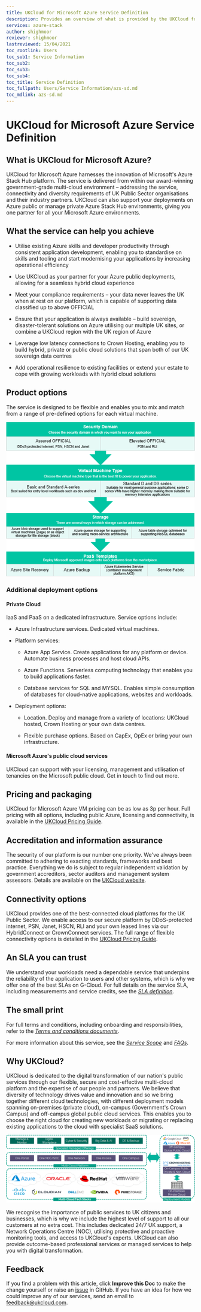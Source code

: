```yaml
---
title: UKCloud for Microsoft Azure Service Definition
description: Provides an overview of what is provided by the UKCloud for Microsoft Azure service
services: azure-stack
author: shighmoor
reviewer: shighmoor
lastreviewed: 15/04/2021
toc_rootlink: Users
toc_sub1: Service Information
toc_sub2:
toc_sub3:
toc_sub4:
toc_title: Service Definition
toc_fullpath: Users/Service Information/azs-sd.md
toc_mdlink: azs-sd.md
---
```


# UKCloud for Microsoft Azure Service Definition

## What is UKCloud for Microsoft Azure?

UKCloud for Microsoft Azure harnesses the innovation of Microsoft's Azure Stack Hub platform. The service is delivered from within our award-winning government-grade multi-cloud environment – addressing the service, connectivity and diversity requirements of UK Public Sector organisations and their industry partners. UKCloud can also support your deployments on Azure public or manage private Azure Stack Hub environments, giving you one partner for all your Microsoft Azure environments.

## What the service can help you achieve

- Utilise existing Azure skills and developer productivity through consistent application development, enabling you to standardise on skills and tooling and start modernising your applications by increasing operational efficiency

- Use UKCloud as your partner for your Azure public deployments, allowing for a seamless hybrid cloud experience

- Meet your compliance requirements – your data never leaves the UK when at rest on our platform, which is capable of supporting data classified up to above OFFICIAL

- Ensure that your application is always available – build sovereign, disaster-tolerant solutions on Azure utilising our multiple UK sites, or combine a UKCloud region with the UK region of Azure

- Leverage low latency connections to Crown Hosting, enabling you to build hybrid, private or public cloud solutions that span both of our UK sovereign data centres

- Add operational resilience to existing facilities or extend your estate to cope with growing workloads with hybrid cloud solutions

## Product options

The service is designed to be flexible and enables you to mix and match from a range of pre-defined options for each virtual machine.

![UKCloud for Microsoft Azure product options](images/azs-product-options-g12.png)

### Additional deployment options

#### Private Cloud

IaaS and PaaS on a dedicated infrastructure. Service options include:

- Azure Infrastructure services. Dedicated virtual machines.

- Platform services:

  - Azure App Service. Create applications for any platform or device. Automate business processes and host cloud APIs.

  - Azure Functions. Serverless computing technology that enables you to build applications faster.

  - Database services for SQL and MYSQL. Enables simple consumption of databases for cloud-native applications, websites and workloads.

- Deployment options:

  - Location. Deploy and manage from a variety of locations: UKCloud hosted, Crown Hosting or your own data centres.

  - Flexible purchase options. Based on CapEx, OpEx or bring your own infrastructure.

#### Microsoft Azure's public cloud services

UKCloud can support with your licensing, management and utilisation of tenancies on the Microsoft public cloud. Get in touch to find out more.

## Pricing and packaging

UKCloud for Microsoft Azure VM pricing can be as low as 3p per hour. Full pricing with all options, including public Azure, licensing and connectivity, is available in the [UKCloud Pricing Guide](https://ukcloud.com/pricing-guide).

## Accreditation and information assurance

The security of our platform is our number one priority. We've always been committed to adhering to exacting standards, frameworks and best practice. Everything we do is subject to regular independent validation by government accreditors, sector auditors and management system assessors. Details are available on the [UKCloud website](https://ukcloud.com/governance/).

## Connectivity options

UKCloud provides one of the best-connected cloud platforms for the UK Public Sector. We enable access to our secure platform by DDoS-protected internet, PSN, Janet, HSCN, RLI and your own leased lines via our HybridConnect or CrownConnect services. The full range of flexible connectivity options is detailed in the [UKCloud Pricing Guide](https://ukcloud.com/pricing-guide).

## An SLA you can trust

We understand your workloads need a dependable service that underpins the reliability of the application to users and other systems, which is why we offer one of the best SLAs on G-Cloud. For full details on the service SLA, including measurements and service credits, see the [*SLA definition*](../other/other-ref-sla-definition.md).

## The small print

For full terms and conditions, including onboarding and responsibilities, refer to the [*Terms and conditions documents*](../other/other-ref-terms-and-conditions.md).

For more information about this service, see the [*Service Scope*](azs-sco.md) and [*FAQs*](azs-faq.md).

## Why UKCloud?

UKCloud is dedicated to the digital transformation of our nation's public services through our flexible, secure and cost-effective multi-cloud platform and the expertise of our people and partners. We believe that diversity of technology drives value and innovation and so we bring together different cloud technologies, with different deployment models spanning on-premises (private cloud), on-campus (Government's Crown Campus) and off-campus global public cloud services. This enables you to choose the right cloud for creating new workloads or migrating or replacing existing applications to the cloud with specialist SaaS solutions.

![UKCloud services](images/ukc-services-g12.png)

We recognise the importance of public services to UK citizens and businesses, which is why we include the highest level of support to all our customers at no extra cost. This includes dedicated 24/7 UK support, a Network Operations Centre (NOC), utilising protective and proactive monitoring tools, and access to UKCloud's experts. UKCloud can also provide outcome-based professional services or managed services to help you with digital transformation.

## Feedback

If you find a problem with this article, click **Improve this Doc** to make the change yourself or raise an [issue](https://github.com/UKCloud/documentation/issues) in GitHub. If you have an idea for how we could improve any of our services, send an email to <feedback@ukcloud.com>.

